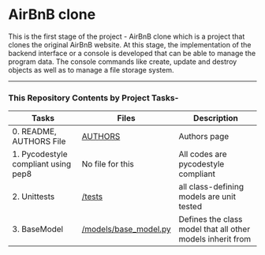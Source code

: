 # AirBnB clone

This is the first stage of the project - AirBnB clone which is a project
that clones the original AirBnB website. At this stage, the implementation of
the backend interface or a console is developed that can be able to manage the program
data. The console commands like create, update and destroy objects as well as to manage
a file storage system.

---

### This Repository Contents by Project Tasks-

|   Tasks   |   Files    |    Description    |
| --------- | ---------- | ----------------- |
| 0. README, AUTHORS File | [AUTHORS](https://github.com/NinoZara/AirBnB_clone/blob/master/AUTHORS) | Authors page
| 1. Pycodestyle compliant using pep8 | No file for this | All codes are pycodestyle compliant
| 2. Unittests | [/tests](https://github.com/NinoZara/AirBnB_clone.git/) | all class-defining models are unit tested |
| 3. BaseModel | [/models/base_model.py]() | Defines the class model that all other models inherit from |
